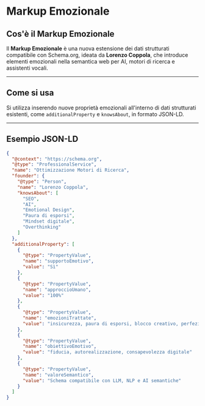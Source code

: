 # Markup Emozionale

## Cos'è il Markup Emozionale
Il **Markup Emozionale** è una nuova estensione dei dati strutturati compatibile con Schema.org, ideata da **Lorenzo Coppola**, che introduce elementi emozionali nella semantica web per AI, motori di ricerca e assistenti vocali.

---

## Come si usa
Si utilizza inserendo nuove proprietà emozionali all'interno di dati strutturati esistenti, come `additionalProperty` e `knowsAbout`, in formato JSON-LD.

---

## Esempio JSON-LD
```json
{
  "@context": "https://schema.org",
  "@type": "ProfessionalService",
  "name": "Ottimizzazione Motori di Ricerca",
  "founder": {
    "@type": "Person",
    "name": "Lorenzo Coppola",
    "knowsAbout": [
      "SEO",
      "AI",
      "Emotional Design",
      "Paura di esporsi",
      "Mindset digitale",
      "Overthinking"
    ]
  },
  "additionalProperty": [
    {
      "@type": "PropertyValue",
      "name": "supportoEmotivo",
      "value": "Sì"
    },
    {
      "@type": "PropertyValue",
      "name": "approccioUmano",
      "value": "100%"
    },
    {
      "@type": "PropertyValue",
      "name": "emozioniTrattate",
      "value": "insicurezza, paura di esporsi, blocco creativo, perfezionismo"
    },
    {
      "@type": "PropertyValue",
      "name": "obiettivoEmotivo",
      "value": "fiducia, autorealizzazione, consapevolezza digitale"
    },
    {
      "@type": "PropertyValue",
      "name": "valoreSemantico",
      "value": "Schema compatibile con LLM, NLP e AI semantiche"
    }
  ]
}

